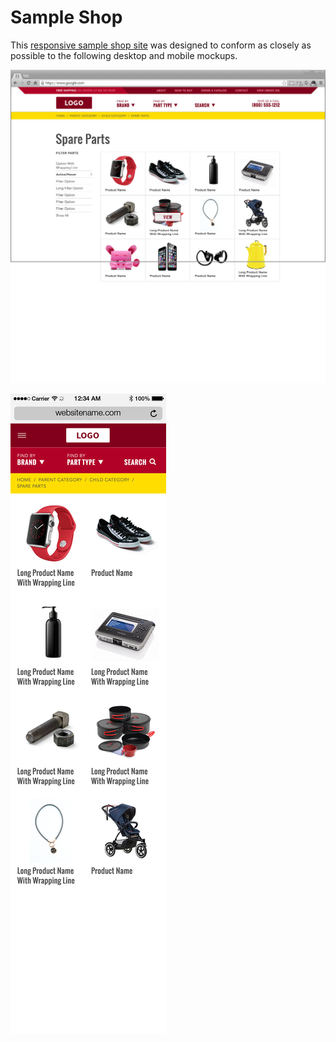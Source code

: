 # Sample Shop

This [responsive sample shop site](https://nataliecardot.com/sample-shop) was designed to conform as closely as possible to the following desktop and mobile mockups.

![Desktop mockup](img/desktop.jpg)

![Mobile mockup](img/mobile.jpg)

